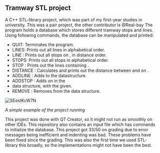 ## Tramway STL project
A C++ STL-library project, which was part of my first-year studies in university. This was a pair project, the other contributor is @Real-bay
The program holds a database which stores different tramway stops and lines. Using following commands, the database can be manipulated and printed:
 * QUIT: Terminates the program.
 * LINES: Prints out all lines in alphabetical order.
 * LINE <line>: Prints out all stops on <line>, in distance order.
 * STOPS: Prints out all stops in alphabetical order.
 * STOP <stop>: Prints out the lines containing <stop>.
 * DISTANCE <line> <stop1> <stop2>: Calculates and prints out the distance between <stop1> and <stop2> on <line>.
 * ADDLINE <line>: Adds <line> to the datastructure.
 * ADDSTOP <line> <new stop> <distance>: Adds <new stop> on <line> in the
 * data structure, with the <distance> given.
 * REMOVE <stop>: Removes <stop> from the data structure.
  
  ![SEestKcW7N](https://user-images.githubusercontent.com/70947133/147092171-e9c9df68-4d81-4cc8-a4e0-a538bc79c882.gif)
  
*A simple example of the project running*
  
This project was done with QT Creator, so it might not run as smoothly on other IDEs. This repository also contains an input file which has commands to initialize the database.
This project got 33/50 on grading due to error messages being inefficient and indenting was bad. These problems have been fixed since the grading. This was also the first time we used STL-library this broadly, so the implementations might not have been the best.
  
